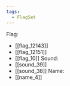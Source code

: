 ```yaml
---
tags:
  - FlagSet
---
```

Flag:
- [[flag_12143]]
- [[flag_12151]]
- [[flag_10]]
Sound:
- [[sound_39]]
- [[sound_38]]
Name:
- [[name_4]]
